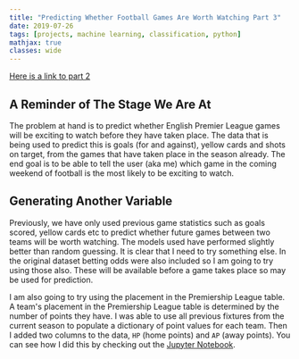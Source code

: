 ```yaml
---
title: "Predicting Whether Football Games Are Worth Watching Part 3"
date: 2019-07-26
tags: [projects, machine learning, classification, python]
mathjax: true
classes: wide
---
```


[Here is a link to part 2](http://sjhatfield.github.io/EPL_2)

## A Reminder of The Stage We Are At

The problem at hand is to predict whether English Premier League games will be exciting to watch before they have taken place. The data that is being used to predict this is goals (for and against), yellow cards and shots on target, from the games that have taken place in the season already. The end goal is to be able to tell the user (aka me) which game in the coming weekend of football is the most likely to be exciting to watch.

## Generating Another Variable

Previously, we have only used previous game statistics such as goals scored, yellow cards etc to predict whether future games between two teams will be worth watching. The models used have performed slightly better than random guessing. It is clear that I need to try something else. In the original dataset betting odds were also included so I am going to try using those also. These will be available before a game takes place so may be used for prediction.

I am also going to try using the placement in the Premiership League table. A team's placement in the Premiership League table is determined by the number of points they have. I was able to use all previous fixtures from the current season to populate a dictionary of point values for each team. Then I added two columns to the data, `HP` (home points) and `AP` (away points). You can see how I did this by checking out the [Jupyter Notebook](https://github.com/sjhatfield/worthwatching/blob/master/Team_Points.ipynb).



